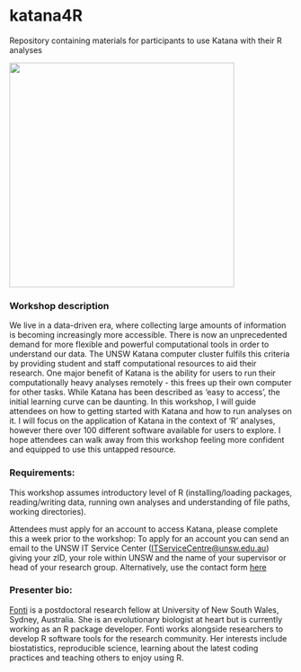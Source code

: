 # katana4R
Repository containing materials for participants to use Katana with their R analyses

<img src="https://user-images.githubusercontent.com/12161802/178669198-0d896c92-12ec-4a71-a4db-172078a6f08b.png" align= 'middle' width='400'>

### Workshop description
We live in a data-driven era, where collecting large amounts of information is becoming increasingly more accessible. There is now an unprecedented demand for more flexible and powerful computational tools in order to understand our data. The UNSW Katana computer cluster fulfils this criteria by providing student and staff computational resources to aid their research. One major benefit of Katana is the ability for users to run their computationally heavy analyses remotely - this frees up their own computer for other tasks. While Katana has been described as ‘easy to access’, the initial learning curve can be daunting. In this workshop, I will guide attendees on how to getting started with Katana and how to run analyses on it. I will focus on the application of Katana in the context of ‘R’ analyses, however there over 100 different software available for users to explore. I hope attendees can walk away from this workshop feeling more confident and equipped to use this untapped resource.

### Requirements:
This workshop assumes introductory level of R (installing/loading packages, reading/writing data, running own analyses and understanding of file paths, working directories).

Attendees must apply for an account to access Katana, please complete this a week prior to the workshop:
To apply for an account you can send an email to the UNSW IT Service Center (ITServiceCentre@unsw.edu.au) giving your zID, your role within UNSW and the name of your supervisor or head of your research group. Alternatively, use the contact form [here](https://research.unsw.edu.au/katana)

### Presenter bio:
[Fonti](https://fontikar.wordpress.com/) is a postdoctoral research fellow at University of New South Wales, Sydney, Australia. She is an evolutionary biologist at heart but is currently working as an R package developer. Fonti works alongside researchers to develop R software tools for the research community. Her interests include biostatistics, reproducible science, learning about the latest coding practices and teaching others to enjoy using R.
